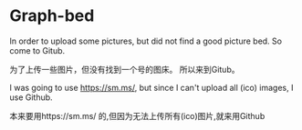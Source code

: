 # Graph-bed
In order to upload some pictures, but did not find a good picture bed. So come to Gitub.

为了上传一些图片，但没有找到一个号的图床。 所以来到Gitub。

I was going to use https://sm.ms/, but since I can't upload all (ico) images, I use Github.

本来要用https://sm.ms/ 的,但因为无法上传所有(ico)图片,就来用Github

